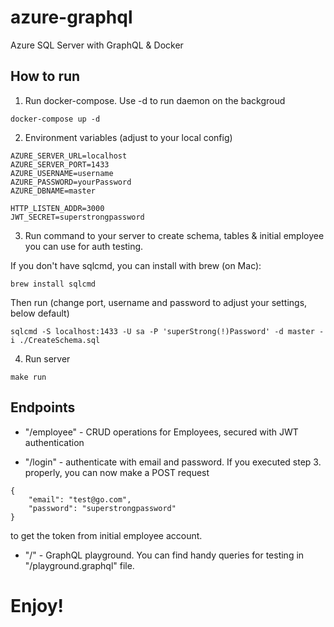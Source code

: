 # azure-graphql

Azure SQL Server with GraphQL & Docker

## How to run

1. Run docker-compose. Use -d to run daemon on the backgroud
```
docker-compose up -d
```

2. Environment variables (adjust to your local config)
```
AZURE_SERVER_URL=localhost
AZURE_SERVER_PORT=1433
AZURE_USERNAME=username
AZURE_PASSWORD=yourPassword
AZURE_DBNAME=master

HTTP_LISTEN_ADDR=3000
JWT_SECRET=superstrongpassword
```

3. Run command to your server to create schema, tables & initial employee you can use for auth testing.

If you don't have sqlcmd, you can install with brew (on Mac):
```
brew install sqlcmd
```

Then run (change port, username and password to adjust your settings, below default)
```
sqlcmd -S localhost:1433 -U sa -P 'superStrong(!)Password' -d master -i ./CreateSchema.sql
```

4. Run server
```
make run
```

## Endpoints

- "/employee" - CRUD operations for Employees, secured with JWT authentication

- "/login" - authenticate with email and password. If you executed step 3. properly, you can now make a POST request
```
{
    "email": "test@go.com",
    "password": "superstrongpassword"
}
```
to get the token from initial employee account.

- "/" - GraphQL playground. You can find handy queries for testing in "/playground.graphql" file.

# Enjoy!